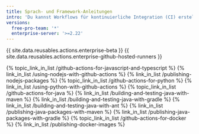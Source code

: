 ```yaml
---
title: Sprach- und Framework-Anleitungen
intro: 'Du kannst Workflows für kontinuierliche Integration (CI) erstellen, die Projekte in verschiedenen Programmiersprachen bauen und testen.'
versions:
  free-pro-team: '*'
  enterprise-server: '>=2.22'
---
```


{{ site.data.reusables.actions.enterprise-beta }}
{{ site.data.reusables.actions.enterprise-github-hosted-runners }}

{% topic_link_in_list /github-actions-for-javascript-and-typescript %}
  {% link_in_list /using-nodejs-with-github-actions %}
  {% link_in_list /publishing-nodejs-packages %}
{% topic_link_in_list /github-actions-for-python %}
  {% link_in_list /using-python-with-github-actions %}
{% topic_link_in_list /github-actions-for-java %}
  {% link_in_list /building-and-testing-java-with-maven %}
  {% link_in_list /building-and-testing-java-with-gradle %}
  {% link_in_list /building-and-testing-java-with-ant %}
  {% link_in_list /publishing-java-packages-with-maven %}
  {% link_in_list /publishing-java-packages-with-gradle %}
{% topic_link_in_list /github-actions-for-docker %}
  {% link_in_list /publishing-docker-images %}
